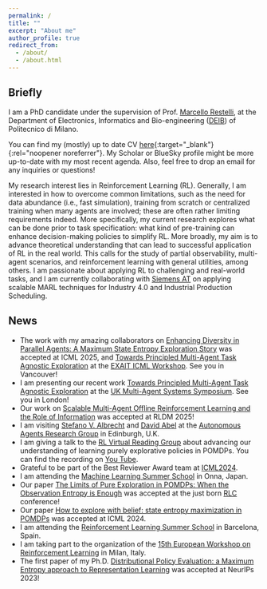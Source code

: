```yaml
---
permalink: /
title: ""
excerpt: "About me"
author_profile: true
redirect_from: 
  - /about/
  - /about.html
---
```


Briefly
---
I am a PhD candidate under the supervision of Prof. [Marcello Restelli](http://home.deib.polimi.it/restelli/MyWebSite/index.shtml), at the Department of Electronics, Informatics and Bio-engineering
([DEIB](https://www.deib.polimi.it/)) of Politecnico di Milano.

You can find my (mostly) up to date CV [here](/files/Academic_CV.pdf){:target="_blank"}{:rel="noopener noreferrer"}. My Scholar or BlueSky profile might be more up-to-date with my most recent agenda. Also, feel free to drop an email for any inquiries or questions!

My research interest lies in Reinforcement Learning (RL). Generally, I am interested in how to overcome common limitations, such as the need for data abundance (i.e., fast simulation), training from scratch or centralized training when many agents are involved; these are often rather limiting requirements indeed. More specifically, my current research explores what can be done prior to task specification: what kind of pre-training can enhance decision-making policies to simplify RL. More broadly, my aim is to advance theoretical understanding that can lead to successful application of RL in the real world. This calls for the study of partial observability, multi-agent scenarios, and reinforcement learning with general utilities, among others. I am passionate about applying RL to challenging and real-world tasks, and I am currently collaborating with [Siemens AT](https://new.siemens.com/at/de.html) on applying scalable MARL techniques for Industry 4.0 and Industrial Production Scheduling.


News
---
- The work with my amazing collaborators on [Enhancing Diversity in Parallel Agents: A Maximum State Entropy Exploration Story](https://arxiv.org/abs/2505.01336) was accepted at ICML 2025, and [Towards Principled Multi-Agent Task Agnostic Exploration](https://arxiv.org/abs/2502.08365) at the [EXAIT ICML Workshop](https://exait-workshop.github.io). See you in Vancouver!
- I am presenting our recent work [Towards Principled Multi-Agent Task Agnostic Exploration](https://arxiv.org/abs/2502.08365) at the [UK Multi-Agent Systems Symposium](https://www.turing.ac.uk/events/uk-multi-agent-systems-symposium-2025-uk-mas). See you in London!
- Our work on [Scalable Multi-Agent Offline Reinforcement Learning and the Role of Information](https://arxiv.org/abs/2502.11260) was accepted at RLDM 2025!
- I am visiting [Stefano V. Albrecht](https://agents-lab.org/stefano-albrecht/) and [David Abel](https://david-abel.github.io) at the [Autonomous Agents Research Group](https://agents-lab.org) in Edinburgh, U.K.
- I am giving a talk to the [RL Virtual Reading Group](https://agents.inf.ed.ac.uk/reading-group/) about advancing our understanding of learning purely explorative policies in POMDPs. You can find the recording on [You Tube](https://www.youtube.com/watch?v=hAxd6--b7TM).
- Grateful to be part of the Best Reviewer Award team at [ICML2024](https://icml.cc/virtual/2024/awards_detail).
- I am attending the [Machine Learning Summer School](https://groups.oist.jp/mlss) in Onna, Japan.
- Our paper [The Limits of Pure Exploration in POMDPs: When the Observation Entropy is Enough](https://rlj.cs.umass.edu/2024/papers/RLJ_RLC_2024_95.pdf) was accepted at the just born [RLC](https://rl-conference.cc/2024/index.html) conference!
- Our paper [How to explore with belief: state entropy maximization in POMDPs](https://dl.acm.org/doi/10.5555/3692070.3694469) was accepted at ICML 2024.
- I am attending the [Reinforcement Learning Summer School](https://rlsummerschool.com/) in Barcelona, Spain.
- I am taking part to the organization of the [15th European Workshop on Reinforcement Learning](https://ewrl.wordpress.com/past-ewrl/ewrl15-2022/) in Milan, Italy.
- The first paper of my Ph.D. [Distributional Policy Evaluation: a Maximum Entropy approach to Representation Learning](https://proceedings.neurips.cc/paper_files/paper/2023/hash/2a98af4fea6a24b73af7b588ca95f755-Abstract-Conference.html) was accepted at NeurIPs 2023!

